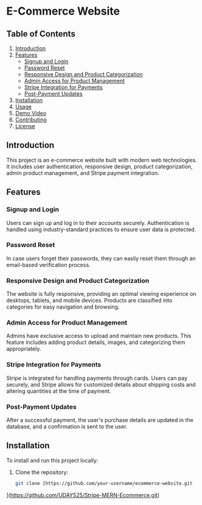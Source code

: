 # E-Commerce Website

## Table of Contents

1. [Introduction](#introduction)
2. [Features](#features)
   - [Signup and Login](#signup-and-login)
   - [Password Reset](#password-reset)
   - [Responsive Design and Product Categorization](#responsive-design-and-product-categorization)
   - [Admin Access for Product Management](#admin-access-for-product-management)
   - [Stripe Integration for Payments](#stripe-integration-for-payments)
   - [Post-Payment Updates](#post-payment-updates)
3. [Installation](#installation)
4. [Usage](#usage)
5. [Demo Video](#demo-video)
6. [Contributing](#contributing)
7. [License](#license)

## Introduction

This project is an e-commerce website built with modern web technologies. It includes user authentication, responsive design, product categorization, admin product management, and Stripe payment integration.

## Features

### Signup and Login

Users can sign up and log in to their accounts securely. Authentication is handled using industry-standard practices to ensure user data is protected.

### Password Reset

In case users forget their passwords, they can easily reset them through an email-based verification process.

### Responsive Design and Product Categorization

The website is fully responsive, providing an optimal viewing experience on desktops, tablets, and mobile devices. Products are classified into categories for easy navigation and browsing.

### Admin Access for Product Management

Admins have exclusive access to upload and maintain new products. This feature includes adding product details, images, and categorizing them appropriately.

### Stripe Integration for Payments

Stripe is integrated for handling payments through cards. Users can pay securely, and Stripe allows for customized details about shipping costs and altering quantities at the time of payment.

### Post-Payment Updates

After a successful payment, the user's purchase details are updated in the database, and a confirmation is sent to the user.

## Installation

To install and run this project locally:

1. Clone the repository:
   ```bash
   git clone [https://github.com/your-username/ecommerce-website.git
](https://github.com/UDAY525/Stripe-MERN-Ecommerce.git)
